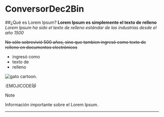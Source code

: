 # ConversorDec2Bin
 ##¿Qué es Lorem Ipsum?
**Lorem Ipsum es simplemente el texto de relleno**
_Lorem Ipsum ha sido el texto de relleno estándar de las industrias desde el año 1500_

~~No sólo sobrevivió 500 años, sino que tambien ingresó como texto de relleno en documentos electrónicos~~
- ingresó como 
- texto de 
- relleno
  

![gato cartoon.](https://i.pinimg.com/474x/fc/34/37/fc3437d629c298134dd7ddb90bd302ba.jpg)

:EMOJICODE😿




>[!NOTE]
>Información importante sobre el Lorem Ipsum.





***
